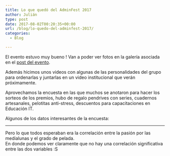 ```yaml
---
title: Lo que quedó del AdminFest 2017
author: Julián
type: post
date: 2017-08-02T00:20:35+00:00
url: /blog/lo-quedo-del-adminfest-2017/
categories:
  - Blog

---
```

El evento estuvo muy bueno ! Van a poder ver fotos en la galería asociada en el [post del evento][1].

Además hicimos unos videos con algunas de las personalidades del grupo para ordenarlas y juntarlas en un video institucional que verán próximamente.

Aprovechamos la encuesta en las que muchos se anotaron para hacer los sorteos de los premios, hubo de regalo pendrives con series, cuadernos artesanales, pelotitas anti-stress, descuentos para capacitaciones en Educación IT.

Algunos de los datos interesantes de la encuesta:

* * *

Pero lo que todos esperaban era la correlación entre la pasión por las medialunas y el grado de pelada.  
En donde podemos ver claramente que no hay una correlación significativa entre las dos variables :S

 [1]: https://itfloss.rocks/eventos/sysadmin-day/adminfest-2017/